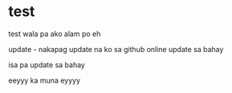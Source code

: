 # test
test wala pa ako alam po eh 

update - nakapag update na ko sa github online 
update sa bahay

isa pa update sa bahay 

eeyyy ka muna eyyyy

